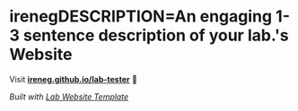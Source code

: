 
# irenegDESCRIPTION=An engaging 1-3 sentence description of your lab.'s Website

Visit **[ireneg.github.io/lab-tester](https://ireneg.github.io/lab-tester)** 🚀

_Built with [Lab Website Template](https://greene-lab.gitbook.io/lab-website-template-docs)_
